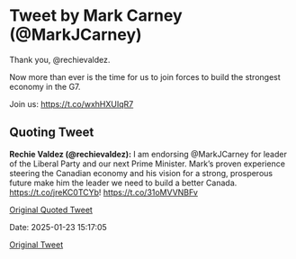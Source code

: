 # Tweet by Mark Carney (@MarkJCarney)

Thank you, @rechievaldez.

Now more than ever is the time for us to join forces to build the strongest economy in the G7.

Join us: https://t.co/wxhHXUIqR7

## Quoting Tweet

**Rechie Valdez (@rechievaldez):** I am endorsing @MarkJCarney for leader of the Liberal Party and our next Prime Minister. Mark’s proven experience steering the Canadian economy and his vision for a strong, prosperous future make him the leader we need to build a better Canada. https://t.co/jreKC0TCYb! https://t.co/31oMVVNBFv

[Original Quoted Tweet](https://x.com/rechievaldez/status/1882167236783415368)

Date: 2025-01-23 15:17:05

[Original Tweet](https://x.com/MarkJCarney/status/1882447470833344909)
